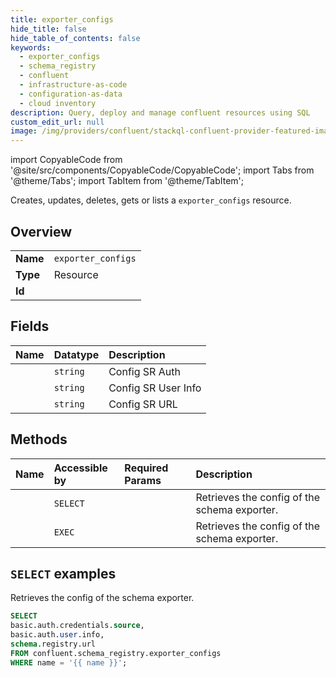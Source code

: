 ```yaml
---
title: exporter_configs
hide_title: false
hide_table_of_contents: false
keywords:
  - exporter_configs
  - schema_registry
  - confluent
  - infrastructure-as-code
  - configuration-as-data
  - cloud inventory
description: Query, deploy and manage confluent resources using SQL
custom_edit_url: null
image: /img/providers/confluent/stackql-confluent-provider-featured-image.png
---
```


import CopyableCode from '@site/src/components/CopyableCode/CopyableCode';
import Tabs from '@theme/Tabs';
import TabItem from '@theme/TabItem';

Creates, updates, deletes, gets or lists a <code>exporter_configs</code> resource.

## Overview
<table><tbody>
<tr><td><b>Name</b></td><td><code>exporter_configs</code></td></tr>
<tr><td><b>Type</b></td><td>Resource</td></tr>
<tr><td><b>Id</b></td><td><CopyableCode code="confluent.schema_registry.exporter_configs" /></td></tr>
</tbody></table>

## Fields
| Name | Datatype | Description |
|:-----|:---------|:------------|
| <CopyableCode code="basic.auth.credentials.source" /> | `string` | Config SR Auth |
| <CopyableCode code="basic.auth.user.info" /> | `string` | Config SR User Info |
| <CopyableCode code="schema.registry.url" /> | `string` | Config SR URL |

## Methods
| Name | Accessible by | Required Params | Description |
|:-----|:--------------|:----------------|:------------|
| <CopyableCode code="get_exporter_config_by_name" /> | `SELECT` | <CopyableCode code="name" /> | Retrieves the config of the schema exporter. |
| <CopyableCode code="update_exporter_config_by_name" /> | `EXEC` | <CopyableCode code="name" /> | Retrieves the config of the schema exporter. |

## `SELECT` examples

Retrieves the config of the schema exporter.


```sql
SELECT
basic.auth.credentials.source,
basic.auth.user.info,
schema.registry.url
FROM confluent.schema_registry.exporter_configs
WHERE name = '{{ name }}';
```